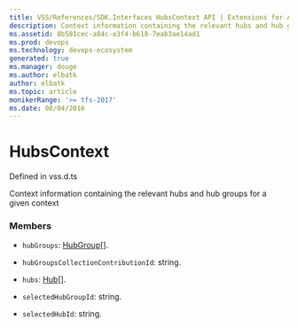 ```yaml
---
title: VSS/References/SDK.Interfaces HubsContext API | Extensions for Azure DevOps Services
description: Context information containing the relevant hubs and hub groups for a given context
ms.assetid: 8b581cec-a84c-e3f4-b618-7eab3ae14ad1
ms.prod: devops
ms.technology: devops-ecosystem
generated: true
ms.manager: douge
ms.author: elbatk
author: elbatk
ms.topic: article
monikerRange: '>= tfs-2017'
ms.date: 08/04/2016
---
```


# HubsContext

Defined in vss.d.ts


Context information containing the relevant hubs and hub groups for a given context 

### Members

* `hubGroups`: [HubGroup](../../../VSS/References/SDK_Interfaces/HubGroup.md)[]. 

* `hubGroupsCollectionContributionId`: string. 

* `hubs`: [Hub](../../../VSS/References/SDK_Interfaces/Hub.md)[]. 

* `selectedHubGroupId`: string. 

* `selectedHubId`: string. 

